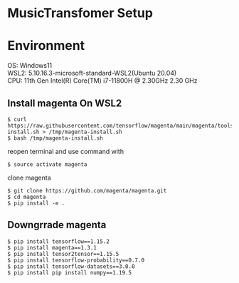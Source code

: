 # MusicTransfomer Setup
# Environment
OS: Windows11  
WSL2: 5.10.16.3-microsoft-standard-WSL2(Ubuntu 20.04)  
CPU: 11th Gen Intel(R) Core(TM) i7-11800H @ 2.30GHz   2.30 GHz  

## Install magenta On WSL2
```
$ curl https://raw.githubusercontent.com/tensorflow/magenta/main/magenta/tools/magenta-install.sh > /tmp/magenta-install.sh
$ bash /tmp/magenta-install.sh
```
reopen terminal and use command with
```
$ source activate magenta
```
clone magenta
```
$ git clone https://github.com/magenta/magenta.git
$ cd magenta 
$ pip install -e .
```

## Downgrrade magenta
```
$ pip install tensorflow==1.15.2
$ pip install magenta==1.3.1
$ pip install tensor2tensor==1.15.5
$ pip install tensorflow-probability==0.7.0
$ pip install tensorflow-datasets==3.0.0
$ pip install pip install numpy==1.19.5
```
